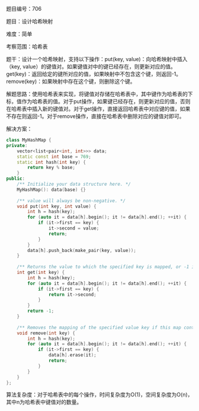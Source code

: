 题目编号：706

题目：设计哈希映射

难度：简单

考察范围：哈希表

题干：设计一个哈希映射，支持以下操作：put(key, value)：向哈希映射中插入（key, value）的键值对。如果键值对中的键已经存在，则更新对应的值。get(key)：返回给定的键所对应的值，如果映射中不包含这个键，则返回-1。remove(key)：如果映射中存在这个键，则删除这个键。

解题思路：使用哈希表来实现，将键值对存储在哈希表中，其中键作为哈希表的下标，值作为哈希表的值。对于put操作，如果键已经存在，则更新对应的值，否则在哈希表中插入新的键值对。对于get操作，直接返回哈希表中对应键的值，如果不存在则返回-1。对于remove操作，直接在哈希表中删除对应的键值对即可。

解决方案：

```cpp
class MyHashMap {
private:
    vector<list<pair<int, int>>> data;
    static const int base = 769;
    static int hash(int key) {
        return key % base;
    }
public:
    /** Initialize your data structure here. */
    MyHashMap(): data(base) {}
    
    /** value will always be non-negative. */
    void put(int key, int value) {
        int h = hash(key);
        for (auto it = data[h].begin(); it != data[h].end(); ++it) {
            if (it->first == key) {
                it->second = value;
                return;
            }
        }
        data[h].push_back(make_pair(key, value));
    }
    
    /** Returns the value to which the specified key is mapped, or -1 if this map contains no mapping for the key */
    int get(int key) {
        int h = hash(key);
        for (auto it = data[h].begin(); it != data[h].end(); ++it) {
            if (it->first == key) {
                return it->second;
            }
        }
        return -1;
    }
    
    /** Removes the mapping of the specified value key if this map contains a mapping for the key */
    void remove(int key) {
        int h = hash(key);
        for (auto it = data[h].begin(); it != data[h].end(); ++it) {
            if (it->first == key) {
                data[h].erase(it);
                return;
            }
        }
    }
};
```

算法复杂度：对于哈希表中的每个操作，时间复杂度为O(1)，空间复杂度为O(n)，其中n为哈希表中键值对的数量。